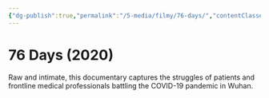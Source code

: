 ```yaml
---
{"dg-publish":true,"permalink":"/5-media/filmy/76-days/","contentClasses":"movie","tags":["to-watch","фильм","#Documentary","#Drama"]}
---
```


# 76 Days (2020)
 
Raw and intimate, this documentary captures the struggles of patients and frontline medical professionals battling the COVID-19 pandemic in Wuhan.

